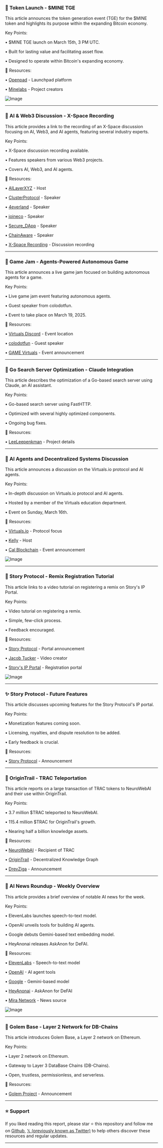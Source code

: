 ### 🚀 Token Launch - $MINE TGE

This article announces the token generation event (TGE) for the $MINE token and highlights its purpose within the expanding Bitcoin economy.

Key Points:

• $MINE TGE launch on March 15th, 3 PM UTC.

• Built for lasting value and facilitating asset flow.

• Designed to operate within Bitcoin's expanding economy.


🔗 Resources:

• [Openpad](https://x.com/Openpad_io) - Launchpad platform

• [Minelabs](https://x.com/minelabs_) - Project creators

![Image](https://pbs.twimg.com/ext_tw_video_thumb/1900614693711990784/pu/img/2kxmFy54TAuqeaFp.jpg)


---
### 🤖 AI & Web3 Discussion - X-Space Recording

This article provides a link to the recording of an X-Space discussion focusing on AI, Web3, and AI agents, featuring several industry experts.


Key Points:

•  X-Space discussion recording available.

• Features speakers from various Web3 projects.

• Covers AI, Web3, and AI agents.


🔗 Resources:

• [AILayerXYZ](https://x.com/AILayerXYZ) - Host

• [ClusterProtocol](https://x.com/ClusterProtocol) - Speaker

• [4everland](https://x.com/4everland_org) - Speaker

• [joineco](https://x.com/joineco) - Speaker

• [Secure_DApp](https://x.com/Secure_DApp) - Speaker

• [ChainAware](https://x.com/ChainAware) - Speaker

• [X-Space Recording](https://x.com/ChainAware/status/1895100009869119754) - Discussion recording


---
### 🤖 Game Jam - Agents-Powered Autonomous Game

This article announces a live game jam focused on building autonomous agents for a game.


Key Points:

• Live game jam event featuring autonomous agents.

• Guest speaker from colodotfun.

• Event to take place on March 19, 2025.


🔗 Resources:

• [Virtuals Discord](https://discord.gg/virtualsio) - Event location

• [colodotfun](https://x.com/colodotfun) - Guest speaker

• [GAME Virtuals](https://x.com/GAME_Virtuals/status/1900653164421890327) - Event announcement


---
### 🤖 Go Search Server Optimization - Claude Integration

This article describes the optimization of a Go-based search server using Claude, an AI assistant.


Key Points:

• Go-based search server using FastHTTP.

• Optimized with several highly optimized components.

• Ongoing bug fixes.


🔗 Resources:

• [LeeLeepenkman](https://x.com/LeeLeepenkman/status/1900652486878281875) - Project details


---
### 🤖 AI Agents and Decentralized Systems Discussion

This article announces a discussion on the Virtuals.io protocol and AI agents.


Key Points:

• In-depth discussion on Virtuals.io protocol and AI agents.

• Hosted by a member of the Virtuals education department.

• Event on Sunday, March 16th.


🔗 Resources:

• [Virtuals.io](https://x.com/virtuals_io) - Protocol focus

• [Kelly](https://x.com/kelly73722949) - Host

• [Cal Blockchain](https://x.com/CalBlockchain/status/1900319771536875746) - Event announcement

![Image](https://pbs.twimg.com/media/Gl9KRgYbYAATH_D?format=jpg&name=small)


---
### 🚀 Story Protocol - Remix Registration Tutorial

This article links to a video tutorial on registering a remix on Story's IP Portal.


Key Points:

• Video tutorial on registering a remix.

• Simple, few-click process.

• Feedback encouraged.


🔗 Resources:

• [Story Protocol](https://x.com/StoryProtocol/status/1900613374465241336) - Portal announcement

• [Jacob Tucker](https://x.com/jacobmtucker) - Video creator

• [Story's IP Portal](http://portal.story.foundation) - Registration portal

![Image](https://pbs.twimg.com/ext_tw_video_thumb/1900613086219821056/pu/img/1tHTd3tWl2wiXOjE.jpg)


---
### ✨ Story Protocol - Future Features

This article discusses upcoming features for the Story Protocol's IP portal.


Key Points:

• Monetization features coming soon.

• Licensing, royalties, and dispute resolution to be added.

• Early feedback is crucial.


🔗 Resources:

• [Story Protocol](https://x.com/StoryProtocol/status/1900613375752810943) - Announcement


---
### 🚀 OriginTrail - TRAC Teleportation

This article reports on a large transaction of TRAC tokens to NeuroWebAI and their use within OriginTrail.


Key Points:

• 3.7 million $TRAC teleported to NeuroWebAI.

• 115.4 million $TRAC for OriginTrail's growth.

• Nearing half a billion knowledge assets.


🔗 Resources:

• [NeuroWebAI](https://x.com/NeuroWebAI) - Recipient of TRAC

• [OriginTrail](https://x.com/origin_trail) - Decentralized Knowledge Graph

• [DrevZiga](https://x.com/DrevZiga/status/1900612556940603621) - Announcement


---
### 🤖 AI News Roundup - Weekly Overview

This article provides a brief overview of notable AI news for the week.


Key Points:

• ElevenLabs launches speech-to-text model.

• OpenAI unveils tools for building AI agents.

• Google debuts Gemini-based text embedding model.

• HeyAnonai releases AskAnon for DeFAI.


🔗 Resources:

• [ElevenLabs](https://x.com/elevenlabsio) - Speech-to-text model

• [OpenAI](https://x.com/OpenAI) - AI agent tools

• [Google](https://x.com/Google) - Gemini-based model

• [HeyAnonai](https://x.com/HeyAnonai) - AskAnon for DeFAI

• [Mira Network](https://x.com/Mira_Network/status/1900611725914968466) - News source

![Image](https://pbs.twimg.com/media/GmBUSX1bcAEpqMK?format=jpg&name=small)


---
### 🤖 Golem Base - Layer 2 Network for DB-Chains

This article introduces Golem Base, a Layer 2 network on Ethereum.


Key Points:

• Layer 2 network on Ethereum.

• Gateway to Layer 3 DataBase Chains (DB-Chains).

• Open, trustless, permissionless, and serverless.


🔗 Resources:

• [Golem Project](https://x.com/golemproject/status/1900582285348675979) - Announcement


---

### ⭐️ Support

If you liked reading this report, please star ⭐️ this repository and follow me on [Github](https://github.com/Drix10), [𝕏 (previously known as Twitter)](https://x.com/DRIX_10_) to help others discover these resources and regular updates.

---